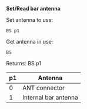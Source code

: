 __Set/Read bar antenna__

Set antenna to use:

	BS p1

Get antenna in use:

	BS

Returns: BS p1

| p1  | Antenna |
| --- | --- |
| 0 | ANT connector        |
| 1 | Internal bar antenna |
